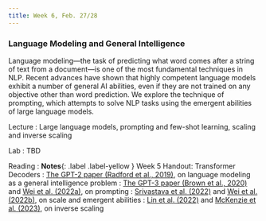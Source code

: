 ```yaml
---
title: Week 6, Feb. 27/28
---
```


### Language Modeling and General Intelligence

Language modeling—the task of predicting what word comes after a string of text from a document—is one of the most fundamental techniques in NLP. Recent advances have shown that highly competent language models exhibit a number of general AI abilities, even if they are not trained on any objective other than word prediction. We explore the technique of prompting, which attempts to solve NLP tasks using the emergent abilities of large language models.

Lecture
: Large language models, prompting and few-shot learning, scaling and inverse scaling

Lab
: TBD

Reading
: **Notes**{: .label .label-yellow } Week 5 Handout: Transformer Decoders
: [The GPT-2 paper (Radford et al., 2019)](https://d4mucfpksywv.cloudfront.net/better-language-models/language-models.pdf), on language modeling as a general intelligence problem
: [The GPT-3 paper (Brown et al., 2020)](https://arxiv.org/abs/2005.14165) and [Wei et al. (2022a)](https://arxiv.org/abs/2201.11903), on prompting
: [Srivastava et al. (2022)](https://arxiv.org/abs/2206.04615) and [Wei et al. (2022b)](https://arxiv.org/abs/2206.07682), on scale and emergent abilities
: [Lin et al. (2022)](https://arxiv.org/abs/2109.07958) and [McKenzie et al. (2023)](https://arxiv.org/abs/2306.09479), on inverse scaling